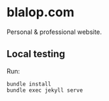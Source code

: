# blalop.com

Personal & professional website.

## Local testing

Run:

```
bundle install 
bundle exec jekyll serve
```
